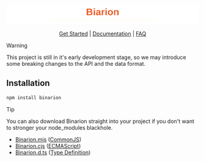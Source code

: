 <img src="./Assets/Visual/Banner.svg"></img>

<p align="center">
  <a href="./Documents/GetStarted.md">Get Started</a> | 
  <a href="./Documents/API.md">Documentation</a> | 
  <a href="./Documents/FAQ.md">FAQ</a>
</p>

> [!WARNING]
> This project is still in it's early development stage, so we may introduce some breaking changes to the API and the data format.

## Installation
```bash
npm install binarion
```

> [!TIP]
> You can also download Binarion straight into your project if you don't want to stronger your node_modules blackhole.
>
> * [Binarion.mjs](./Assets/Binarion.cjs) ([CommonJS](https://en.wikipedia.org/wiki/CommonJS))
> * [Binarion.cjs](./Assets/Binarion.cjs) ([ECMAScript](https://en.wikipedia.org/wiki/ECMAScript))
> * [Binarion.d.ts](./Assets/Binarion.d.ts) ([Type Definition](https://www.typescriptlang.org/docs/handbook/declaration-files/templates/module-d-ts.html))
